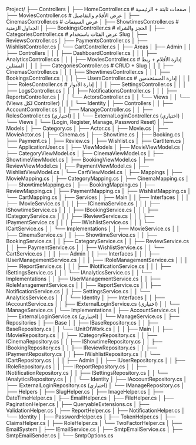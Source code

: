 ﻿Project/
├── Controllers
│   ├── HomeController.cs             # صفحات ثابتة + الرئيسية
│   ├── MoviesController.cs           # عرض الأفلام والتفاصيل
│   ├── CinemasController.cs          # عرض السينمات
│   ├── ShowtimesController.cs        # الجداول الزمنية
│   ├── BookingsController.cs         # الحجز والشراء
│   ├── CategoriesController.cs       # عرض الفئات باستخدام Slug
│   ├── ReviewsController.cs
│   ├── PaymentsController.cs
│   ├── WishlistController.cs
│   └── CartController.cs
│
├── Areas
│   ├── Admin
│   │   ├── Controllers
│   │   │   ├── DashboardController.cs
│   │   │   ├── AnalyticsController.cs
│   │   │   ├── MoviesController.cs           # إدارة الأفلام + ربط الممثلين
│   │   │   ├── CategoriesController.cs       # CRUD + Slug
│   │   │   ├── CinemasController.cs
│   │   │   ├── ShowtimesController.cs
│   │   │   ├── BookingsController.cs
│   │   │   ├── UsersController.cs            # إدارة المستخدمين
│   │   │   ├── RolesController.cs            # إدارة الأدوار
│   │   │   ├── SettingsController.cs
│   │   │   ├── LogsController.cs
│   │   │   ├── NotificationsController.cs
│   │   │   ├── ReportsController.cs
│   │   │   └── ActorsController.cs
│   │   └── Views
│   │       └── (Views لكل Controller)
│   │
│   └── Identity
│       ├── Controllers
│       │   ├── AccountController.cs
│       │   ├── ManageController.cs
│       │   ├── RolesController.cs (اختياري)
│       │   └── ExternalLoginController.cs (اختياري)
│       └── Views
│           └── (Login, Register, Manage, Password Reset)
│
├── Models
│   ├── Category.cs
│   ├── Actor.cs
│   ├── Movie.cs
│   ├── MovieActor.cs
│   ├── Cinema.cs
│   ├── Showtime.cs
│   ├── Booking.cs
│   ├── Payment.cs
│   ├── Review.cs
│   ├── Wishlist.cs
│   ├── CartItem.cs
│   └── ApplicationUser.cs
│
├── ViewModels
│   ├── MovieViewModel.cs
│   ├── CategoryViewModel.cs
│   ├── CinemaViewModel.cs
│   ├── ShowtimeViewModel.cs
│   ├── BookingViewModel.cs
│   ├── ReviewViewModel.cs
│   ├── PaymentViewModel.cs
│   ├── WishlistViewModel.cs
│   └── CartViewModel.cs
│
├── Mappings
│   ├── MovieMapping.cs
│   ├── CategoryMapping.cs
│   ├── CinemaMapping.cs
│   ├── ShowtimeMapping.cs
│   ├── BookingMapping.cs
│   ├── ReviewMapping.cs
│   ├── PaymentMapping.cs
│   ├── WishlistMapping.cs
│   └── CartMapping.cs
│
├── Services
│   ├── Main
│   │   ├── Interfaces
│   │   │   ├── IMovieService.cs
│   │   │   ├── ICinemaService.cs
│   │   │   ├── IShowtimeService.cs
│   │   │   ├── IBookingService.cs
│   │   │   ├── ICategoryService.cs
│   │   │   ├── IReviewService.cs
│   │   │   ├── IPaymentService.cs
│   │   │   ├── IWishlistService.cs
│   │   │   └── ICartService.cs
│   │   └── Implementations
│   │       ├── MovieService.cs
│   │       ├── CinemaService.cs
│   │       ├── ShowtimeService.cs
│   │       ├── BookingService.cs
│   │       ├── CategoryService.cs
│   │       ├── ReviewService.cs
│   │       ├── PaymentService.cs
│   │       ├── WishlistService.cs
│   │       └── CartService.cs
│   │
│   ├── Admin
│   │   ├── Interfaces
│   │   │   ├── IUserManagementService.cs
│   │   │   ├── IRoleManagementService.cs
│   │   │   ├── IReportService.cs
│   │   │   ├── INotificationService.cs
│   │   │   ├── ISettingsService.cs
│   │   │   └── IAnalyticsService.cs
│   │   └── Implementations
│   │       ├── UserManagementService.cs
│   │       ├── RoleManagementService.cs
│   │       ├── ReportService.cs
│   │       ├── NotificationService.cs
│   │       ├── SettingsService.cs
│   │       └── AnalyticsService.cs
│   │
│   └── Identity
│       ├── Interfaces
│       │   ├── IAccountService.cs
│       │   ├── IExternalLoginService.cs (اختياري)
│       │   └── IManageService.cs
│       └── Implementations
│           ├── AccountService.cs
│           ├── ExternalLoginService.cs (اختياري)
│           └── ManageService.cs
│
├── Repositories
│   ├── Base
│   │   ├── IBaseRepository.cs
│   │   ├── BaseRepository.cs
│   │   └── IUnitOfWork.cs
│   │
│   ├── Main
│   │   ├── IMovieRepository.cs
│   │   ├── ICategoryRepository.cs
│   │   ├── ICinemaRepository.cs
│   │   ├── IShowtimeRepository.cs
│   │   ├── IBookingRepository.cs
│   │   ├── IReviewRepository.cs
│   │   ├── IPaymentRepository.cs
│   │   ├── IWishlistRepository.cs
│   │   └── ICartRepository.cs
│   │
│   ├── Admin
│   │   ├── IUserRepository.cs
│   │   ├── IRoleRepository.cs
│   │   ├── IReportRepository.cs
│   │   ├── INotificationRepository.cs
│   │   ├── ISettingsRepository.cs
│   │   └── IAnalyticsRepository.cs
│   │
│   └── Identity
│       ├── IAccountRepository.cs
│       ├── IExternalLoginRepository.cs (اختياري)
│       └── IManageRepository.cs
│
├── Helpers
│   ├── SlugHelper.cs
│   ├── ImageHelper.cs
│   ├── DateTimeHelper.cs
│   ├── EmailHelper.cs
│   ├── FileHelper.cs
│   ├── PaginationHelper.cs
│   ├── QueryableExtensions.cs
│   ├── ValidationHelper.cs
│   ├── ReportHelper.cs
│   ├── NotificationHelper.cs
│   └── Identity
│       ├── PasswordHelper.cs
│       ├── TokenHelper.cs
│       ├── ClaimsHelper.cs
│       ├── RoleHelper.cs
│       └── TwoFactorHelper.cs
│
├── EmailSystem
│   ├── IEmailService.cs
│   ├── SmtpEmailService.cs
│   ├── SmtpEmailSender.cs
│   └── SmtpOptions.cs
